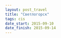 ```yaml
---
layout: post_travel
title: "Светлогорск"
tags: cis
date_start: 2015-09-10
date_finish: 2015-09-14
---
```

